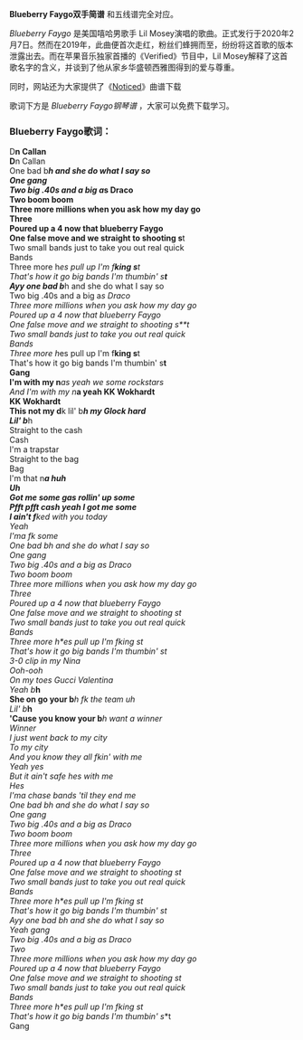 

**Blueberry Faygo双手简谱** 和五线谱完全对应。

_Blueberry Faygo_ 是美国嘻哈男歌手 Lil
Mosey演唱的歌曲。正式发行于2020年2月7日。然而在2019年，此曲便首次走红，粉丝们蜂拥而至，纷纷将这首歌的版本泄露出去。而在苹果音乐独家首播的《Verified》节目中，Lil
Mosey解释了这首歌名字的含义，并谈到了他从家乡华盛顿西雅图得到的爱与尊重。

同时，网站还为大家提供了《[Noticed](Music-11398-Noticed-Lil-Mosey.html "Noticed")》曲谱下载

歌词下方是 _Blueberry Faygo钢琴谱_ ，大家可以免费下载学习。

### Blueberry Faygo歌词：

D**n Callan  
D**n Callan  
One bad b***h and she do what I say so  
One gang  
Two big .40s and a big a*s Draco  
Two boom boom  
Three more millions when you ask how my day go  
Three  
Poured up a 4 now that blueberry Faygo  
One false move and we straight to shooting s**t  
Two small bands just to take you out real quick  
Bands  
Three more h*es pull up I'm f**king s**t  
That's how it go big bands I'm thumbin' s**t  
Ayy one bad b***h and she do what I say so  
Two big .40s and a big a*s Draco  
Three more millions when you ask how my day go  
Poured up a 4 now that blueberry Faygo  
One false move and we straight to shooting s**t  
Two small bands just to take you out real quick  
Bands  
Three more h*es pull up I'm f**king s**t  
That's how it go big bands I'm thumbin' s**t  
Gang  
I'm with my n***as yeah we some rockstars  
And I'm with my n***a yeah KK Wokhardt  
KK Wokhardt  
This not my d**k lil' b***h my Glock hard  
Lil' b***h  
Straight to the cash  
Cash  
I'm a trapstar  
Straight to the bag  
Bag  
I'm that n***a huh  
Uh  
Got me some gas rollin' up some  
Pfft pfft cash yeah I got me some  
I ain't f**ked with you today  
Yeah  
I'ma f**k some  
One bad b***h and she do what I say so  
One gang  
Two big .40s and a big a*s Draco  
Two boom boom  
Three more millions when you ask how my day go  
Three  
Poured up a 4 now that blueberry Faygo  
One false move and we straight to shooting s**t  
Two small bands just to take you out real quick  
Bands  
Three more h*es pull up I'm f**king s**t  
That's how it go big bands I'm thumbin' s**t  
3-0 clip in my Nina  
Ooh-ooh  
On my toes Gucci Valentina  
Yeah b***h  
She on go your b***h f**k the team uh  
Lil' b***h  
'Cause you know your b***h want a winner  
Winner  
I just went back to my city  
To my city  
And you know they all f**kin' with me  
Yeah yes  
But it ain't safe h*es with me  
H*es  
I'ma chase bands 'til they end me  
One bad b***h and she do what I say so  
One gang  
Two big .40s and a big a*s Draco  
Two boom boom  
Three more millions when you ask how my day go  
Three  
Poured up a 4 now that blueberry Faygo  
One false move and we straight to shooting s**t  
Two small bands just to take you out real quick  
Bands  
Three more h*es pull up I'm f**king s**t  
That's how it go big bands I'm thumbin' s**t  
Ayy one bad b***h and she do what I say so  
Yeah gang  
Two big .40s and a big a*s Draco  
Two  
Three more millions when you ask how my day go  
Poured up a 4 now that blueberry Faygo  
One false move and we straight to shooting s**t  
Two small bands just to take you out real quick  
Bands  
Three more h*es pull up I'm f**king s**t  
That's how it go big bands I'm thumbin' s**t  
Gang

